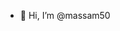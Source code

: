 - 👋 Hi, I’m @massam50


<!---
massam50/massam50 is a ✨ special ✨ repository because its `README.md` (this file) appears on your GitHub profile.
You can click the Preview link to take a look at your changes.
--->
